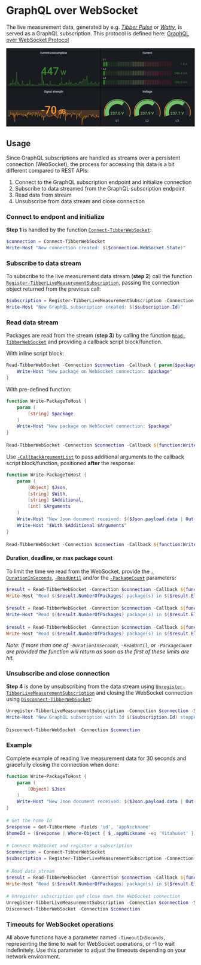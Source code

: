 # GraphQL over WebSocket

The live measurement data, generated by e.g. _[Tibber Pulse](https://tibber.com/se/store/produkt/pulse-p1)_ or _[Watty](https://tibber.com/se/store/produkt/watty-tibber)_, is served as a GraphQL subscription. This protocol is defined here: [GraphQL over WebSocket Protocol](https://github.com/enisdenjo/graphql-ws/blob/master/PROTOCOL.md)

![Grafana](resources/graphql-ws.png)

## Usage

Since GraphQL subscriptions are handled as streams over a persistent connection (WebSocket), the process for accessing this data is a bit different compared to REST APIs:

1. Connect to the GraphQL subscription endpoint and initialize connection
2. Subscribe to data streamed from the GraphQL subscription endpoint
3. Read data from stream
4. Unsubscribe from data stream and close connection

### Connect to endpont and initialize

**Step 1** is handled by the function [`Connect-TibberWebSocket`](functions/Connect-TibberWebSocket.md):

```powershell
$connection = Connect-TibberWebSocket
Write-Host "New connection created: $($connection.WebSocket.State)"
```

### Subscribe to data stream

To subscribe to the live measurement data stream (**step 2**) call the function [`Register-TibberLiveMeasurementSubscription`](functions/Register-TibberLiveMeasurementSubscription.md), passing the connection object returned from the previous call:

```powershell
$subscription = Register-TibberLiveMeasurementSubscription -Connection $connection -HomeId '96a14971-525a-4420-aae9-e5aedaa129ff'
Write-Host "New GraphQL subscription created: $($subscription.Id)"
```

### Read data stream

Packages are read from the stream (**step 3**) by calling the function [`Read-TibberWebSocket`](functions/Read-TibberWebSocket.md) and providing a callback script block/function.

With inline script block:

```powershell
Read-TibberWebSocket -Connection $connection -Callback { param($package)
    Write-Host "New package on WebSocket connection: $package"
}
```

With pre-defined function:

```powershell
function Write-PackageToHost {
    param (
        [string] $package
    )
    Write-Host "New package on WebSocket connection: $package"
}

Read-TibberWebSocket -Connection $connection -Callback ${function:Write-PackageToHost}
```

Use [`-CallbackArgumentList`](functions/Read-TibberWebSocket.md#-callbackargumentlist) to pass additional arguments to the callback script block/function, positioned **after** the response:

```powershell
function Write-PackageToHost {
    param (
        [Object] $Json,
        [string] $With,
        [string] $Additional,
        [int] $Arguments
    )
    Write-Host "New Json document received: $($Json.payload.data | Out-String)"
    Write-Host "$With $Additional $Arguments"
}

Read-TibberWebSocket -Connection $connection -Callback ${function:Write-PackageToHost} -CallbackArgumentList @("Hello", "world!", 2022)
```

#### Duration, deadline, or max package count

To limit the time we read from the WebSocket, provide the [`-DurationInSeconds`](functions/Read-TibberWebSocket.md#-durationinseconds), [`-ReadUntil`](functions/Read-TibberWebSocket.md#-readuntil) and/or the [`-PackageCount`](functions/Read-TibberWebSocket.md#-packagecount) parameters:

```powershell
$result = Read-TibberWebSocket -Connection $connection -Callback ${function:Write-PackageToHost} -DurationInSeconds 30
Write-Host "Read $($result.NumberOfPackages) package(s) in $($result.ElapsedTimeInSeconds) seconds"

$result = Read-TibberWebSocket -Connection $connection -Callback ${function:Write-PackageToHost} -ReadUntil ([DateTime]::Now).AddSeconds(20)
Write-Host "Read $($result.NumberOfPackages) package(s) in $($result.ElapsedTimeInSeconds) seconds"

$result = Read-TibberWebSocket -Connection $connection -Callback ${function:Write-PackageToHost} -PackageCount 3
Write-Host "Read $($result.NumberOfPackages) package(s) in $($result.ElapsedTimeInSeconds) seconds"
```

_Note: If more than one of `-DurationInSeconds`, `-ReadUntil`, or `-PackageCount` are provided the function will return as soon as the first of these limits are hit._

### Unsubscribe and close connection

**Step 4** is done by unsubscribing from the data stream using [`Unregister-TibberLiveMeasurementSubscription`](functions/Unregister-TibberLiveMeasurementSubscription.md) and closing the WebSocket connection using [`Disconnect-TibberWebSocket`](functions/Disconnect-TibberWebSocket.md):

```powershell
Unregister-TibberLiveMeasurementSubscription -Connection $connection -Subscription $subscription
Write-Host "New GraphQL subscription with Id $($subscription.Id) stopped"

Disconnect-TibberWebSocket -Connection $connection
```

### Example

Complete example of reading live measurement data for 30 seconds and gracefully closing the connection when done:

```powershell
function Write-PackageToHost {
    param (
        [Object] $Json
    )
    Write-Host "New Json document received: $($Json.payload.data | Out-String)"
}

# Get the home Id
$response = Get-TibberHome -Fields 'id', 'appNickname'
$homeId = ($response | Where-Object { $_.appNickname -eq 'Vitahuset' }).id

# Connect WebSocket and register a subscription
$connection = Connect-TibberWebSocket
$subscription = Register-TibberLiveMeasurementSubscription -Connection $connection -HomeId $homeId

# Read data stream
$result = Read-TibberWebSocket -Connection $connection -Callback ${function:Write-PackageToHost} -DurationInSeconds 30
Write-Host "Read $($result.NumberOfPackages) package(s) in $($result.ElapsedTimeInSeconds) seconds"

# Unregister subscription and close down the WebSocket connection
Unregister-TibberLiveMeasurementSubscription -Connection $connection -Subscription $subscription
Disconnect-TibberWebSocket -Connection $connection
```

### Timeouts for WebSocket operations

All above functions have a parameter named `-TimeoutInSeconds`, representing the time to wait for WebSocket operations, or -1 to wait indefinitely. Use this parameter to adjust the timeouts depending on your network environment.
